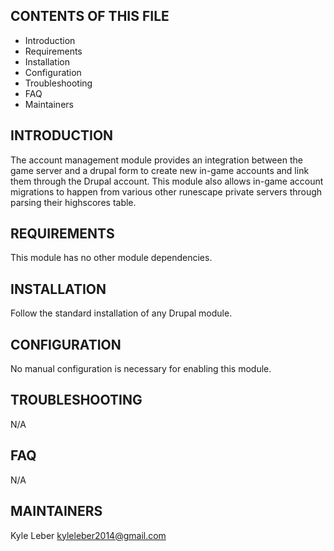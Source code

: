 CONTENTS OF THIS FILE
---------------------
 * Introduction
 * Requirements
 * Installation
 * Configuration
 * Troubleshooting
 * FAQ
 * Maintainers

INTRODUCTION
------------
The account management module provides an integration between the game server and a drupal form to create
new in-game accounts and link them through the Drupal account. This module also allows in-game account migrations to happen from
various other runescape private servers through parsing their highscores table.

REQUIREMENTS
------------
This module has no other module dependencies.

INSTALLATION
------------
Follow the standard installation of any Drupal module.

CONFIGURATION
-------------
No manual configuration is necessary for enabling this module. 

TROUBLESHOOTING
---------------
N/A

FAQ
---
N/A

MAINTAINERS
-----------
Kyle Leber <kyleleber2014@gmail.com>
